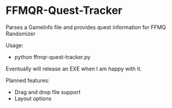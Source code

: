 # FFMQR-Quest-Tracker
 Parses a GameInfo file and provides quest information for FFMQ Randomizer

 Usage:
  - python ffmqr-quest-tracker.py

Eventually will release an EXE when I am happy with it.

Planned features:
 - Drag and drop file support
 - Layout options

